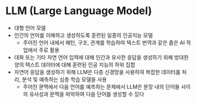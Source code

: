 # LLM (Large Language Model)

- 대형 언어 모델
- 인간의 언어를 이해하고 생성하도록 훈련된 일종의 인공지능 모델
    - 주어진 언어 내에서 패턴, 구조, 관계를 학습하여 텍스트 번역과 같은 좁은 AI 작업에서 주로 활용
- 대화 또는 기타 자연 언어 입력에 대해 인간과 유사한 응답을 생성하기 위해 방대한 양의 텍스트 데이터에 대해 훈련된 인공 지능의 하위 집합
- 자연어 응답을 생성하기 위해 LLM은 다층 신경망을 사용하여 복잡한 데이터를 처리, 분석 및 예측하는 심층 학습 모델을 사용
    - 주어진 문맥에서 다음 언어를 예측하는 문제에서 LLM은 문장 내의 단어들 사이의 유사성과 문맥을 파악하여 다음 단어를 생성할 수 있다 